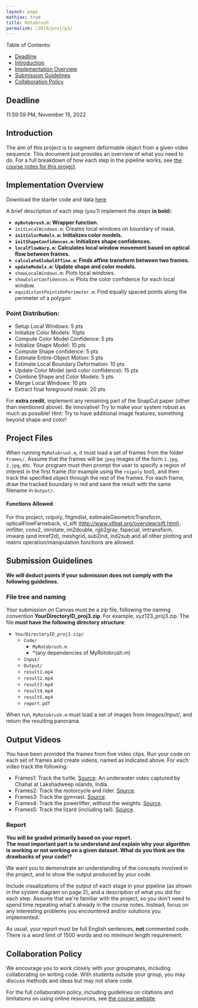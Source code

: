 ```yaml
---
layout: page
mathjax: true
title: Rotobrush
permalink: /2019/proj/p3/
---
```


Table of Contents:
- [Deadline](#due)
- [Introduction](#intro)
- [Implementation Overview](#system_overview)
- [Submission Guidelines](#sub)
- [Collaboration Policy](#coll)

<a name='due'></a>
## Deadline
11:59:59 PM, November 15, 2022

<a name='intro'></a>
## Introduction

The aim of this project is to segment deformable object from a given video sequence.
This document just provides an overview of what you need to do.  For a full breakdown of how each step in the pipeline works, see <a href="https://cmsc426.github.io/rotobrush/">the course notes for this project</a>.

<a name='system_overview'></a>
## Implementation Overview

Download the starter code and data <a href="https://www.dropbox.com/s/32fa11l5pnakcph/CMSC426_P3.zip"> here </a>


A brief description of each step (you'll implement the steps **in bold**):
- **`myRotobrush.m`:  Wrapper function.**
- `initLocalWindows.m`:  Creates local windows on boundary of mask.
- **`initColorModels.m`:   Initializes color models.**
- **`initShapeConfidences.m`: Initializes shape confidences.**
- **`localFlowWarp.m`:  Calculates local window movement based on optical flow between frames.**
- **`calculateGlobalAffine.m`:  Finds affine transform between two frames.**
- **`updateModels.m`:  Update shape and color models.**
- `showLocalWindows.m`:  Plots local windows.
- `showColorConfidences.m`: Plots the color confidence for each local window.
- `equidistantPointsOnPerimeter.m`: Find equally spaced points along the perimeter of a polygon


### Point Distribution:
- Setup Local Windows: 5 pts
- Initialize Color Models: 10pts
- Compute Color Model Confidence: 5 pts
- Initialize Shape Model: 10 pts
- Compute Shape confidence: 5 pts
- Estimate Entire-Object Motion: 5 pts
- Estimate Local Boundary Deformation: 10 pts
- Update Color Model (and color confidence): 15 pts
- Combine Shape and Color Models: 5 pts
- Merge Local Windows: 10 pts
- Extract final foreground mask: 20 pts

For **extra credit**, implement any remaining part of the SnapCut paper (other than mentioned above). Be innovative!
Try to make your system robust as much as possible! Hint: Try to have additional image features, something beyond shape and color!


## Project Files

When running `MyRotobrush.m`, it must load a set of frames from the folder `Frames/`. Assume
that the frames will be `jpeg` images of the form `1.jpg`, `2.jpg`, etc. Your program must then
prompt the user to specify a region of interest in the first frame (for example using the
`roipoly` tool), and then track the specified object through the rest of the frames. For each
frame, draw the tracked boundary in red and save the result with the same filename in
`Output/`.

#### Functions Allowed

For this project, roipoly, fitgmdist, estimateGeometricTransform, opticalFlowFarneback, vl_sift (http://www.vlfeat.org/overview/sift.html), imfilter, conv2, imrotate, im2double, rgb2gray, fspecial, imtransform, imwarp (and imref2d), meshgrid, sub2ind, ind2sub and all other plotting and matrix operation/manipulation functions are allowed.

<a name='sub'></a>
## Submission Guidelines
<b> We will deduct points if your submission does not comply with the following guidelines.</b>

### File tree and naming

Your submission on Canvas must be a zip file, following the naming convention **YourDirectoryID_proj3.zip**.  For example, xyz123_proj3.zip.  The file **must have the following directory structure**:

- `YourDirectoryID_proj3.zip/`
    - `Code/`
        - `MyRotobrush.m`
        - *(any dependencies of MyRotobrush.m)
    - `Input/`
    - `Output/`
    - `result1.mp4`
    - `result2.mp4`
    - `result3.mp4`
    - `result4.mp4`
    - `result5.mp4`
    - `report.pdf`


When run, `MyRotobrush.m` must load a set of images from *Images/Input/*, and return
the resulting panorama.

## Output Videos

You have been provided the frames from five video clips. Run your code on each set of
frames and create videos, named as indicated above. For each video track the following:

- Frames1: Track the turtle. <a href="">Source</a>: An underwater video captured by Chahat at Lakshadweep islands, India.
- Frames2: Track the motorcycle and rider. <a href="https://www.youtube.com/watch?v=jhxCJLm4C-0">Source</a>.
- Frames3: Track the gymnast. <a href="https://www.youtube.com/watch?v=gMNCwgXtQIw">Source</a>.
- Frames4: Track the powerlifter, without the weights. <a href="https://www.youtube.com/watch?v=EiqEFUFM-KI">Source</a>.
- Frames5: Track the lizard (including tail). <a href="https://www.youtube.com/watch?v=Mp1R4Lxoj5c">Source</a>.


### Report
**You will be graded primarily based on your report.**  
**The most important part is to understand and explain why your algorithm is working or not working on a given dataset. What do you think are the drawbacks of your code!?**

We want you to demonstrate an understanding of the concepts involved in the project, and to show the output produced by your code.

Include visualizations of the output of each stage in your pipeline (as shown in the system diagram
on page 2), and a description of what you did for each step.  Assume that we're familiar with the
project, so you don't need to spend time repeating what's already in the course notes.  Instead, focus on any interesting problems you encountered and/or solutions you implemented.

As usual, your report must be full English sentences, **not** commented code. There is a word limit of 1500 words and no minimum length requirement.

<a name='coll'></a>
## Collaboration Policy
We encourage you to work closely with your groupmates, including collaborating on writing code.  With students outside your group, you may discuss methods and ideas but may not share code.  

For the full collaboration policy, including guidelines on citations and limitations on using online resources, see <a href="http://prg.cs.umd.edu/cmsc426">the course website</a>.
